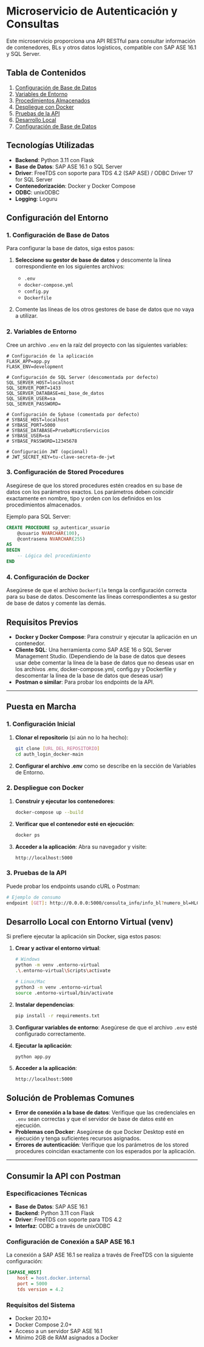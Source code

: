 # Microservicio de Autenticación y Consultas

Este microservicio proporciona una API RESTful para consultar información de contenedores, BLs y otros datos logísticos, compatible con SAP ASE 16.1 y SQL Server.

## Tabla de Contenidos
1. [Configuración de Base de Datos](#1-configuración-de-base-de-datos)
2. [Variables de Entorno](#2-variables-de-entorno)
3. [Procedimientos Almacenados](#3-procedimientos-almacenados)
4. [Despliegue con Docker](#4-despliegue-con-docker)
5. [Pruebas de la API](#5-pruebas-de-la-api)
6. [Desarrollo Local](#6-desarrollo-local)
7. [Configuración de Base de Datos](#7-configuración-de-base-de-datos)

## Tecnologías Utilizadas

- **Backend**: Python 3.11 con Flask
- **Base de Datos**: SAP ASE 16.1 o SQL Server
- **Driver**: FreeTDS con soporte para TDS 4.2 (SAP ASE) / ODBC Driver 17 for SQL Server
- **Contenedorización**: Docker y Docker Compose
- **ODBC**: unixODBC
- **Logging**: Loguru

## Configuración del Entorno

### 1. Configuración de Base de Datos

Para configurar la base de datos, siga estos pasos:

1. **Seleccione su gestor de base de datos** y descomente la línea correspondiente en los siguientes archivos:
   - `.env`
   - `docker-compose.yml`
   - `config.py`
   - `Dockerfile`

2. Comente las líneas de los otros gestores de base de datos que no vaya a utilizar.

### 2. Variables de Entorno

Cree un archivo `.env` en la raíz del proyecto con las siguientes variables:

```env
# Configuración de la aplicación
FLASK_APP=app.py
FLASK_ENV=development

# Configuración de SQL Server (descomentada por defecto)
SQL_SERVER_HOST=localhost
SQL_SERVER_PORT=1433
SQL_SERVER_DATABASE=mi_base_de_datos
SQL_SERVER_USER=sa
SQL_SERVER_PASSWORD=

# Configuración de Sybase (comentada por defecto)
# SYBASE_HOST=localhost
# SYBASE_PORT=5000
# SYBASE_DATABASE=PruebaMicroServicios
# SYBASE_USER=sa
# SYBASE_PASSWORD=12345678

# Configuración JWT (opcional)
# JWT_SECRET_KEY=tu-clave-secreta-de-jwt
```

### 3. Configuración de Stored Procedures

Asegúrese de que los stored procedures estén creados en su base de datos con los parámetros exactos. Los parámetros deben coincidir exactamente en nombre, tipo y orden con los definidos en los procedimientos almacenados.

Ejemplo para SQL Server:
```sql
CREATE PROCEDURE sp_autenticar_usuario
    @usuario NVARCHAR(100),
    @contrasena NVARCHAR(255)
AS
BEGIN
    -- Lógica del procedimiento
END
```

### 4. Configuración de Docker

Asegúrese de que el archivo `Dockerfile` tenga la configuración correcta para su base de datos. Descomente las líneas correspondientes a su gestor de base de datos y comente las demás.

## Requisitos Previos

- **Docker y Docker Compose**: Para construir y ejecutar la aplicación en un contenedor.
- **Cliente SQL**: Una herramienta como SAP ASE 16 o SQL Server Management Studio. (Dependiendo de la base de datos que desees usar debe comentar la línea de la base de datos que no deseas usar en los archivos .env, docker-compose.yml, config.py y Dockerfile y descomentar la línea de la base de datos que deseas usar)
- **Postman o similar**: Para probar los endpoints de la API.

---

## Puesta en Marcha

### 1. Configuración Inicial

1. **Clonar el repositorio** (si aún no lo ha hecho):
   ```bash
   git clone [URL_DEL_REPOSITORIO]
   cd auth_login_docker-main
   ```

2. **Configurar el archivo .env** como se describe en la sección de Variables de Entorno.

### 2. Despliegue con Docker

1. **Construir y ejecutar los contenedores**:
   ```bash
   docker-compose up --build
   ```

2. **Verificar que el contenedor esté en ejecución**:
   ```bash
   docker ps
   ```

3. **Acceder a la aplicación**:
   Abra su navegador y visite:
   ```
   http://localhost:5000
   ```

### 3. Pruebas de la API

Puede probar los endpoints usando cURL o Postman:

```bash
# Ejemplo de consumo
endpoint [GET]: http://0.0.0.0:5000/consulta_info/info_bl?numero_bl=HLCUSS524I210674

```

## Desarrollo Local con Entorno Virtual (venv)

Si prefiere ejecutar la aplicación sin Docker, siga estos pasos:

1. **Crear y activar el entorno virtual**:
   ```bash
   # Windows
   python -m venv .entorno-virtual
   .\.entorno-virtual\Scripts\activate

   # Linux/Mac
   python3 -m venv .entorno-virtual
   source .entorno-virtual/bin/activate
   ```

2. **Instalar dependencias**:
   ```bash
   pip install -r requirements.txt
   ```

3. **Configurar variables de entorno**:
   Asegúrese de que el archivo `.env` esté configurado correctamente.

4. **Ejecutar la aplicación**:
   ```bash
   python app.py
   ```

5. **Acceder a la aplicación**:
   ```
   http://localhost:5000
   ```

## Solución de Problemas Comunes

- **Error de conexión a la base de datos**: Verifique que las credenciales en `.env` sean correctas y que el servidor de base de datos esté en ejecución.
- **Problemas con Docker**: Asegúrese de que Docker Desktop esté en ejecución y tenga suficientes recursos asignados.
- **Errores de autenticación**: Verifique que los parámetros de los stored procedures coincidan exactamente con los esperados por la aplicación.

---

## Consumir la API con Postman

### Especificaciones Técnicas

- **Base de Datos**: SAP ASE 16.1
- **Backend**: Python 3.11 con Flask
- **Driver**: FreeTDS con soporte para TDS 4.2
- **Interfaz**: ODBC a través de unixODBC

### Configuración de Conexión a SAP ASE 16.1

La conexión a SAP ASE 16.1 se realiza a través de FreeTDS con la siguiente configuración:

```ini
[SAPASE_HOST]
    host = host.docker.internal
    port = 5000
    tds version = 4.2
```

### Requisitos del Sistema

- Docker 20.10+
- Docker Compose 2.0+
- Acceso a un servidor SAP ASE 16.1
- Mínimo 2GB de RAM asignados a Docker